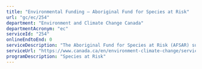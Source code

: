 ```yaml
---
title: "Environmental Funding – Aboriginal Fund for Species at Risk"
url: "gc/ec/254"
department: "Environment and Climate Change Canada"
departmentAcronym: "ec"
serviceId: "254"
onlineEndtoEnd: 0
serviceDescription: "The Aboriginal Fund for Species at Risk (AFSAR) supports the development of Indigenous capacity to participate actively in the implementation of the Species at Risk Act (SARA) and supports projects that will proactively prevent other species from becoming a conservation concern."
serviceUrl: "https://www.canada.ca/en/environment-climate-change/services/environmental-funding/programs/aboriginal-fund-species-risk.html"
programDescription: "Species at Risk"
---
```

